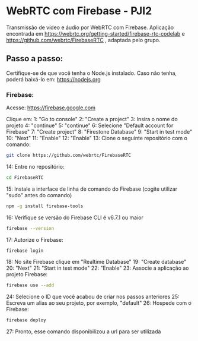 # WebRTC com Firebase - PJI2

Transmissão de vídeo e áudio por WebRTC com Firebase.
Aplicação encontrada em https://webrtc.org/getting-started/firebase-rtc-codelab e https://github.com/webrtc/FirebaseRTC , adaptada pelo grupo.

## Passo a passo:

Certifique-se de que você tenha o Node.js instalado. Caso não tenha, poderá baixá-lo em: https://nodejs.org

### Firebase:

Acesse: https://firebase.google.com

Clique em:
1: "Go to console"
2: "Create a project"
3: Insira o nome do projeto
4: "continue"
5: "continue"
6: Selecione "Default account for Firebase"
7: "Create project"
8: "Firestone Database"
9: "Start in test mode"
10: "Next"
11: "Enable"
12: "Enable"
13: Clone o seguinte repositório com o comando:
```bash
git clone https://github.com/webrtc/FirebaseRTC
```
14: Entre no repositório:
```bash
cd FirebaseRTC
```
15: Instale a interface de linha de comando do Firebase (cogite utilizar "sudo" antes do comando)
```bash
npm -g install firebase-tools
```
16: Verifique se versão do Firebase CLI é v6.7.1 ou maior
```bash
firebase --version
```
17: Autorize o Firebase:
```bash
firebase login
```
18: No site Firebase clique em "Realtime Database"
19: "Create database"
20: "Next"
21: "Start in test mode"
22: "Enable"
23: Associe a aplicação ao projeto Firebase:
```bash
firebase use --add
```
24: Selecione o ID que você acabou de criar nos passos anteriores
25: Escreva um alias ao seu projeto, por exemplo, "default"
26: Hospede com o Firebase:
```bash
firebase deploy
```
27: Pronto, esse comando disponibilizou a url para ser utilizada

